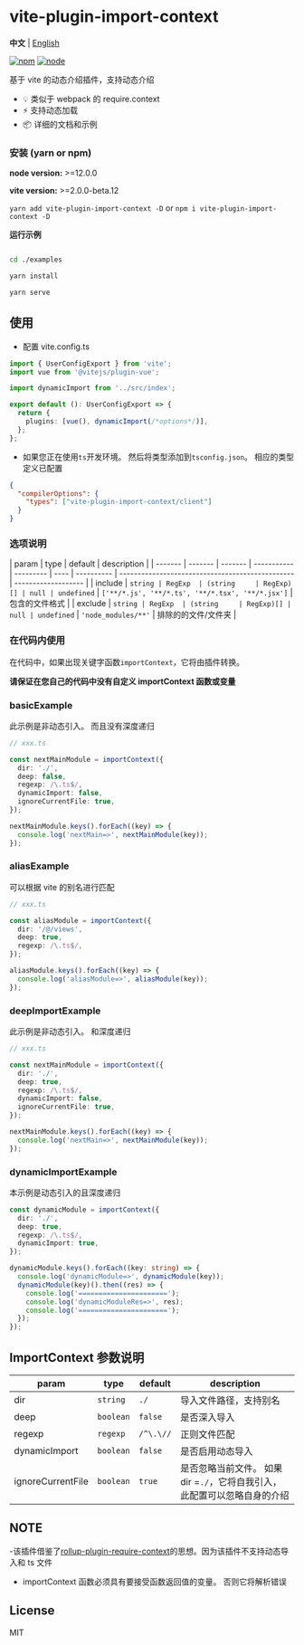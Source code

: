 # vite-plugin-import-context

**中文** | [English](./README.md)

[![npm][npm-img]][npm-url] [![node][node-img]][node-url]

基于 vite 的动态介绍插件，支持动态介绍

- 💡 类似于 webpack 的 require.context
- ⚡️ 支持动态加载
- 📦 详细的文档和示例

### 安装 (yarn or npm)

**node version:** >=12.0.0

**vite version:** >=2.0.0-beta.12

`yarn add vite-plugin-import-context -D` or `npm i vite-plugin-import-context -D`

**运行示例**

```bash

cd ./examples

yarn install

yarn serve

```

## 使用

- 配置 vite.config.ts

```ts
import { UserConfigExport } from 'vite';
import vue from '@vitejs/plugin-vue';

import dynamicImport from '../src/index';

export default (): UserConfigExport => {
  return {
    plugins: [vue(), dynamicImport(/*options*/)],
  };
};
```

- 如果您正在使用`ts`开发环境。 然后将类型添加到`tsconfig.json`。 相应的类型定义已配置

```json
{
  "compilerOptions": {
    "types": ["vite-plugin-import-context/client"]
  }
}
```

### 选项说明

| param   | type    | default | description |
| ------- | ------- | ------- | ----------- | --------- | ---- | ---------- | ------------------------------------------------ | ------------------- |
| include | `string | RegExp  | (string     | RegExp)[] | null | undefined` | `['**/*.js', '**/*.ts', '**/*.tsx', '**/*.jsx']` | 包含的文件格式      |
| exclude | `string | RegExp  | (string     | RegExp)[] | null | undefined` | `'node_modules/**'`                              | 排除的的文件/文件夹 |

### 在代码内使用

在代码中，如果出现关键字函数`importContext`，它将由插件转换。

**请保证在您自己的代码中没有自定义 importContext 函数或变量**

### basicExample

此示例是非动态引入。 而且没有深度递归

```ts
// xxx.ts

const nextMainModule = importContext({
  dir: './',
  deep: false,
  regexp: /\.ts$/,
  dynamicImport: false,
  ignoreCurrentFile: true,
});

nextMainModule.keys().forEach((key) => {
  console.log('nextMain=>', nextMainModule(key));
});
```

### aliasExample

可以根据 vite 的别名进行匹配

```ts
// xxx.ts

const aliasModule = importContext({
  dir: '/@/views',
  deep: true,
  regexp: /\.ts$/,
});

aliasModule.keys().forEach((key) => {
  console.log('aliasModule=>', aliasModule(key));
});
```

### deepImportExample

此示例是非动态引入。 和深度递归

```ts
// xxx.ts

const nextMainModule = importContext({
  dir: './',
  deep: true,
  regexp: /\.ts$/,
  dynamicImport: false,
  ignoreCurrentFile: true,
});

nextMainModule.keys().forEach((key) => {
  console.log('nextMain=>', nextMainModule(key));
});
```

### dynamicImportExample

本示例是动态引入的且深度递归

```ts
const dynamicModule = importContext({
  dir: './',
  deep: true,
  regexp: /\.ts$/,
  dynamicImport: true,
});

dynamicModule.keys().forEach((key: string) => {
  console.log('dynamicModule=>', dynamicModule(key));
  dynamicModule(key)().then((res) => {
    console.log('======================');
    console.log('dynamicModuleRes=>', res);
    console.log('======================');
  });
});
```

## ImportContext 参数说明

| param | type | default | description |
| --- | --- | --- | --- |
| dir | `string` | `./` | 导入文件路径，支持别名 |
| deep | `boolean` | `false` | 是否深入导入 |
| regexp | `regexp` | `/^\.\//` | 正则文件匹配 |
| dynamicImport | `boolean` | `false` | 是否启用动态导入 |
| ignoreCurrentFile | `boolean` | `true` | 是否忽略当前文件。 如果 dir =`./`，它将自我引入，此配置可以忽略自身的介绍 |

## NOTE

-该插件借鉴了[rollup-plugin-require-context](https://github.com/elcarim5efil/rollup-plugin-require-context)的思想。因为该插件不支持动态导入和 ts 文件

- importContext 函数必须具有要接受函数返回值的变量。 否则它将解析错误

## License

MIT

[npm-img]: https://img.shields.io/npm/v/vite-plugin-import-context.svg
[npm-url]: https://npmjs.com/package/vite-plugin-import-context
[node-img]: https://img.shields.io/node/v/vite-plugin-import-context.svg
[node-url]: https://nodejs.org/en/about/releases/
